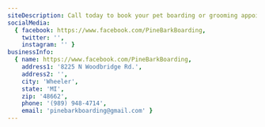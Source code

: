 ```yaml
---
siteDescription: Call today to book your pet boarding or grooming appointment. We make your pet feel like family in one of mid michigan's newest pet care facilities.
socialMedia:
  { facebook: https://www.facebook.com/PineBarkBoarding,
    twitter: '',
    instagram: '' }
businessInfo:
  { name: https://www.facebook.com/PineBarkBoarding,
    address1: '8225 N Woodbridge Rd.',
    address2: '',
    city: 'Wheeler',
    state: 'MI',
    zip: '48662',
    phone: '(989) 948-4714',
    email: 'pinebarkboarding@gmail.com' }
---
```


